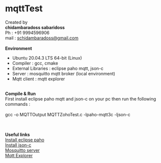 # mqttTest

Created by <br>
<b>chidambaradoss sabaridoss</b> <br>
Ph  : +91 9994596906 <br>
mail : schidambaradoss@gmail.com <br>
<br>
<b>Environment</b><br>
<ul>
<li>Ubuntu 20.04.3 LTS 64-bit (Linux)</li>
<li>Compiler : gcc, cmake</li>
<li>External Libraries : eclipse paho mqtt, json-c</li>
<li>Server : mosquitto mqtt broker (local environment)</li>
<li>Mqtt client :  mqtt explorer </li>
</ul>
<br>
<b>Compile & Run</b>
<br>
 First install eclipse paho mqtt and json-c on your pc then run the following commands :
 <br><br>
 gcc -o MQTTOutput MQTTZohoTest.c -lpaho-mqtt3c -ljson-c


<br><br>
<b>Useful links</b>
<br>
<a href="https://www.eclipse.org/paho/index.php?page=clients/c/index.php"> Install eclipse paho </a><br>
<a href="https://github.com/jehiah/json-c">Install json-c</a><br>
<a href="https://mosquitto.org/download/">Mosquitto server</a><br>
<a href="http://mqtt-explorer.com/">Mqtt Explorer</a>
